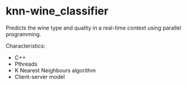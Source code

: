 # knn-wine_classifier
Predicts the wine type and quality in a real-time context using parallel programming.

Characteristics: 
- C++
- Pthreads
- K Nearest Neighbours algorithm
- Client-server model
